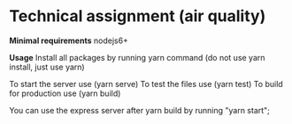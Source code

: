 # Technical assignment (air quality)

**Minimal requirements**
nodejs6+

**Usage**
Install all packages by running yarn command
(do not use yarn install, just use yarn)

To start the server use (yarn serve)
To test the files use (yarn test)
To build for production use (yarn build)

You can use the express server after yarn build by
running "yarn start";
